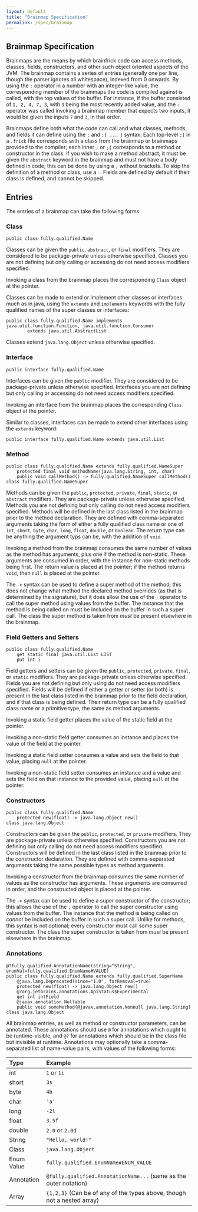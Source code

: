 ```yaml
---
layout: default
title: "Brainmap Specification"
permalink: /spec/brainmap
---
```


## Brainmap Specification

Brainmaps are the means by which brainfrick code can access methods, classes,
fields, constructors, and other such object oriented aspects of the JVM. The
brainmap contains a series of entries (generally one per line, though the parser
ignores all whitespace), indexed from 0 onwards. By using the `:` operator in a
number with an integer-like value, the corresponding member of the brainmaps the
code is compiled against is called, with the top values of the buffer. For
instance, if the buffer consisted of `1, 2, 4, 7, 3`, with `3` being the most
recently added value, and the `:` operator was called invoking a brainmap member
that expects two inputs, it would be given the inputs `7` and `3`, in that order.

Brainmaps define both what the code can call and what classes, methods, and fields
it can define using the `;` and `;{ ... }` syntax. Each top-level
`;{` in a `.frick` file corresponds with a class from the brainmap or brainmaps
provided to the compiler; each inner `;` or `;{` corresponds to a method or constructor
in the class. If you wish to make a method abstract, it must be given the
`abstract` keyword in the brainmap and must not have a body defined in code; this
can be done by using a `;` without brackets. To skip the definition of a method
or class, use a `-`. Fields are defined by default if their class is defined, and
cannot be skipped.

## Entries

The entries of a brainmap can take the following forms:

### Class
```brainmap
public class fully.qualified.Name
```
Classes can be given the `public`, `abstract`, or `final` modifiers. They are
considered to be package-private unless otherwise specified. Classes you are not
defining but only calling or accessing do not need access modifiers specified.

Invoking a class from the brainmap places the corresponding `Class` object at the
pointer.

Classes can be made to extend or implement other classes or interfaces much as in
java, using the `extends` and `implements` keywords with the fully qualified names
of the super classes or interfaces:
```brainmap
public class fully.qualified.Name implements java.util.function.Function, java.util.function.Consumer
        extends java.util.AbstractList
```
Classes extend `java.lang.Object` unless otherwise specified.

### Interface
```brainmap
public interface fully.qualified.Name
```
Interfaces can be given the `public` modifier. They are
considered to be package-private unless otherwise specified. Interfaces you are not
defining but only calling or accessing do not need access modifiers specified.

Invoking an interface from the brainmap places the corresponding `Class` object at the
pointer. 

Similar to classes, interfaces can be made to extend other interfaces using the
`extends` keyword:
```brainmap
public interface fully.qualified.Name extends java.util.List
```

### Method
```brainmap
public class fully.qualified.Name extends fully.qualified.NameSuper
    protected final void methodName(java.lang.String, int, char)
    public void callMethod() -> fully.qualified.NameSuper callMethod()
class fully.qualified.NameSuper
```

Methods can be given the `public`, `protected`, `private`, `final`, `static`, or
`abstract` modifiers. They are package-private unless otherwise specified. Methods
you are not defining but only calling do not need access modifiers specified.
Methods will be defined in the last class listed in the brainmap prior to the
method declaration. They are defined with comma-separated arguments taking the
form of either a fully qualified class name or one of `int`, `short`, `byte`,
`char`, `long`, `float`, `double`, or `boolean`. The return type can be anything
the argument typs can be, with the addition of `void`.

Invoking a method from the brainmap consumes the same number of values as
the method has arguments, plus one if the method is non-static. These arguments
are consumed in order, with the instance for non-static methods being first. The
return value is placed at the pointer; if the method returns `void`, then `null`
is placed at the pointer.

The `->` syntax can be used to define a super method of the method; this does not
change what method the declared method overrides (as that is determined by the signature),
but it does allow the use of the `;` operator to call the super method using values
from the buffer. The instance that the method is being called on must be included
on the buffer in such a super call. The class the super method is taken from
*must* be present elsewhere in the brainmap.

### Field Getters and Setters
```brainmap
public class fully.qualified.Name
    get static final java.util.List LIST
    put int i
```
Field getters and setters can be given the `public`, `protected`, `private`, `final`,
or `static` modifiers. They are package-private unless otherwise specified. Fields
you are not defining but only using do not need access modifiers specified.
Fields will be defined if either a getter or setter (or both) is present in the
last class listed in the brainmap prior to the field declaration, and if that
class is being defined. Their return type can be a fully qualified class name or
a primitive type, the same as method arguments.

Invoking a static field getter places the value of the static field at the pointer.

Invoking a non-static field getter consumes an instance and places the value of
the field at the pointer.

Invoking a static field setter consumes a value and sets the field to that value,
placing `null` at the pointer.

Invoking a non-static field setter consumes an instance and a value and sets the
field on that instance to the provided value, placing `null` at the pointer.

### Constructors
```brainmap
public class fully.qualified.Name
    protected new(float) -> java.lang.Object new()
class java.lang.Object
```
Constructors can be given the `public`, `protected`, or `private` modifiers.
They are package-private unless otherwise specified. Constructors you are not
defining but only calling do not need access modifiers specified. Constructors
will be defined in the last class listed in the brainmap prior to the constructor
declaration. They are defined with comma-separated arguments taking the same
possible types as method arguments.

Invoking a constructor from the brainmap consumes the same number of values as
the constructor has arguments. These arguments are consumed in order, and the
constructed object is placed at the pointer.

The `->` syntax can be used to define a super constructor of the constructor;
this allows the use of the `;` operator to call the super constructor using values
from the buffer. The instance that the method is being called on *cannot* be included
on the buffer in such a super call. Unlike for methods, this syntax is not optional;
every constructor must call some super constructor. The class the super constructor
is taken from *must* be present elsewhere in the brainmap.

### Annotations
```brainmap
@?fully.qualified.AnnotationName(string="String", enumVal=fully.qualified.EnumName#VALUE)
public class fully.qualified.Name extends fully.qualified.SuperName
    @java.lang.Deprecated(since="1.0", forRemoval=true)
    protected new(float) -> java.lang.Object new()
    @?org.jetbrains.annotations.ApiStatus$Experimental
    get int intField
    @javax.annotation.Nullable
    public void someMethod(@javax.annotation.Nonnull java.lang.String)
class java.lang.Object
```
All brainmap entries, as well as method or constructor parameters, can be annotated.
These annotations should use `@` for annotations which ought to be runtime-visible,
and `@?` for annotations which should be in the class file but invisible at runtime.
Annotations may optionally take a comma-separated list of name-value pairs, with
values of the following forms:

| Type        | Example                                                                 |
| :------     | :---------------------------------------------------------------------- |
| int         | `1` or `1i`                                                             |
| short       | `3s`                                                                    |
| byte        | `4b`                                                                    |
| char        | `'a'`                                                                   |
| long        | `-2l`                                                                   |
| float       | `3.5f`                                                                  |
| double      | `2.0` or `2.0d`                                                         |
| String      | `"Hello, world!"`                                                       |
| Class       | `java.lang.Object`                                                      |
| Enum Value  | `fully.qualified.EnumName#ENUM_VALUE`                                   |
| Annotation  | `@fully.qualified.AnnotationName...` (same as the outer notation)       |
| Array       | `{1,2,3}` (Can be of any of the types above, though not a nested array) |

